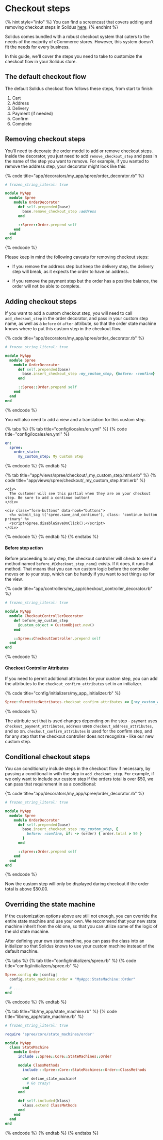 # Checkout steps

{% hint style="info" %}
You can find a screencast that covers adding and removing checkout steps in Solidus [here](https://www.youtube.com/watch?v=p_O4d9k4qxI).
{% endhint %}

Solidus comes bundled with a robust checkout system that caters to the needs of the majority of eCommerce stores. However, this system doesn't fit the needs for every business.

In this guide, we'll cover the steps you need to take to customize the checkout flow in your Solidus store.

## The default checkout flow

The default Solidus checkout flow follows these steps, from start to finish:

1. Cart
2. Address
3. Delivery
4. Payment (if needed)
5. Confirm
6. Complete

## Removing checkout steps

You'll need to decorate the order model to add or remove checkout steps. Inside the decorator, you just need to add `remove_checkout_step` and pass in the name of the step you want to remove. For example, if you wanted to remove the address step, your decorator might look like this:

{% code title="app/decorators/my\_app/spree/order\_decorator.rb" %}
```ruby
# frozen_string_literal: true

module MyApp
  module Spree
    module OrderDecorator
      def self.prepended(base)
        base.remove_checkout_step :address
      end

      ::Spree::Order.prepend self
    end
  end
end
```
{% endcode %}

Please keep in mind the following caveats for removing checkout steps:

* If you remove the address step but keep the delivery step, the delivery step will break, as it expects the order to have an address.

* If you remove the payment step but the order has a positive balance, the order will not be able to complete.

## Adding checkout steps

If you want to add a custom checkout step, you will need to call `add_checkout_step` in the order decorator, and pass in your custom step name, as well as a `before` or `after` attribute, so that the order state machine knows where to put this custom step in the checkout flow.

{% code title="app/decorators/my\_app/spree/order\_decorator.rb" %}
```ruby
# frozen_string_literal: true

module MyApp
  module Spree
    module OrderDecorator
      def self.prepended(base)
        base.insert_checkout_step :my_custom_step, {before: :confirm}
      end

      ::Spree::Order.prepend self
    end
  end
end
```
{% endcode %}

You will also need to add a view and a translation for this custom step.

{% tabs %}
{% tab title="config/locales/en.yml" %}
{% code title="config/locales/en.yml" %}
```yaml
en:
  spree:
    order_state:
      my_custom_step: My Custom Step
```
{% endcode %}
{% endtab %}

{% tab title="app/views/spree/checkout/\_my\_custom\_step.html.erb" %}
{% code title="app/views/spree/checkout/\_my\_custom\_step.html.erb" %}
```erb
<div>
  The customer will see this partial when they are on your checkout step. Be sure to add a continue button!
</div>

<div class="form-buttons" data-hook="buttons">
  <%= submit_tag t('spree.save_and_continue'), class: 'continue button primary' %>
  <script>Spree.disableSaveOnClick();</script>
</div>
```
{% endcode %}
{% endtab %}
{% endtabs %}

#### Before step action

Before proceeding to any step, the checkout controller will check to see if a method named `before_#{checkout_step_name}` exists. If it does, it runs that method. That means that you can run custom logic before the controller moves on to your step, which can be handy if you want to set things up for the view.

{% code title="app/controllers/my\_app/checkout\_controller\_decorator.rb" %}
```ruby
# frozen_string_literal: true

module MyApp
  module CheckoutControllerDecorator
    def before_my_custom_step
      @custom_object = CustomObject.new()
    end

    ::Spree::CheckoutController.prepend self
  end
end
```
{% endcode %}

#### Checkout Controller Attributes

If you need to permit additional attributes for your custom step, you can add the attributes to the `checkout_confirm_attributes` set in an initializer.

{% code title="config/initializers/my\_app\_initializer.rb" %}
```ruby
Spree::PermittedAttributes.checkout_confirm_attributes << [:my_custom_attribute]
```
{% endcode %}

The attribute set that is used changes depending on the step - `payment` uses `checkout_payment_attributes`, `address` uses `checkout_address_attributes`, and so on. `checkout_confirm_attributes` is used for the confirm step, and for any step that the checkout controller does not recognize - like our new custom step.

## Conditional checkout steps

You can conditionally include steps in the checkout flow if necessary, by passing a conditional in with the step in `add_checkout_step`. For example, if we only want to include our custom step if the orders total is over $50, we can pass that requirement in as a conditional:

{% code title="app/decorators/my\_app/spree/order\_decorator.rb" %}
```ruby
# frozen_string_literal: true

module MyApp
  module Spree
    module OrderDecorator
      def self.prepended(base)
        base.insert_checkout_step :my_custom_step, {
          before: :confirm, if: -> (order) { order.total > 50 }
        }
      end

      ::Spree::Order.prepend self
    end
  end
end
```
{% endcode %}

Now the custom step will only be displayed during checkout if the order total is above $50.00.

## Overriding the state machine

If the customization options above are still not enough, you can override the entire state machine and use your own. We recommend that your new state machine inherit from the old one, so that you can utilize some of the logic of the old state machine.

After defining your own state machine, you can pass the class into an initializer so that Solidus knows to use your custom machine instead of the default machine.

{% tabs %}
{% tab title="config/initializers/spree.rb" %}
{% code title="config/initializers/spree.rb" %}
```ruby
Spree.config do |config|
  config.state_machines.order = "MyApp::StateMachine::Order"

  # ....
end
```
{% endcode %}
{% endtab %}

{% tab title="lib/my\_app/state\_machine.rb" %}
{% code title="lib/my\_app/state\_machine.rb" %}
```ruby
# frozen_string_literal: true

require 'spree/core/state_machines/order'

module MyApp
  class StateMachine
    module Order
      include ::Spree::Core::StateMachines::Order

      module ClassMethods
        include ::Spree::Core::StateMachines::Order::ClassMethods

        def define_state_machine!
          # Go crazy!
        end
      end

      def self.included(klass)
        klass.extend ClassMethods
      end
    end
  end
end
```
{% endcode %}
{% endtab %}
{% endtabs %}
